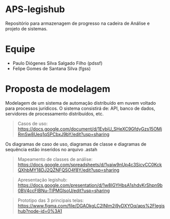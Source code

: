 # APS-legishub
Repositório para armazenagem de progresso na cadeira de Análise e projeto de sistemas. 

# Equipe 

- Paulo Diógenes Silva Salgado Filho (pdssf) 
- Felipe Gomes de Santana Silva (fgss) 

# Proposta de modelagem

Modelagem de um sistema de automação distribuído em nuvem voltado para processos
jurídicos. O sistema consistirá de: API, banco de dados, servidores de processamento
distribuídos, etc.

> Casos de uso: https://docs.google.com/document/d/1EvbiU_SHeXC9GfdyGzs15OMjRmSw8Ueq1qSPCbxJ9bY/edit?usp=sharing

Os diagramas de caso de uso, diagramas de classe e diagramas de sequência estão inseridos no arquivo .astah

> Mapeamento de classes de análise: https://docs.google.com/spreadsheets/d/1yaiw9nUp4c3SicvCC0KckQXhbMY18DJ2QZNFQSO4f8Y/edit?usp=sharing

> Apresentação legishub: https://docs.google.com/presentation/d/1w8IGYHbsA1shdvKrShpn9b0BV4ccFIBNu-TIPMGlsoU/edit?usp=sharing

> Prototipo das 3 principais telas: https://www.figma.com/file/DGAOkgLC2INIm2j9yDXYOq/aps%2Flegishub?node-id=0%3A1
